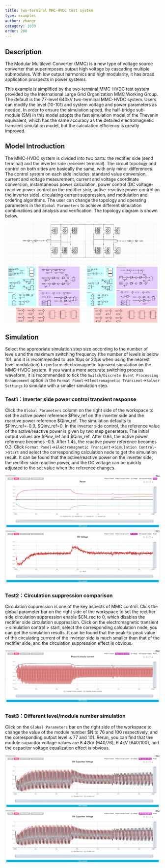 ```yaml
---
title: Two-terminal MMC-HVDC test system
type: examples
author: zhangr
category: 1000
order: 200
---
```


## Description
The Modular Multilevel Converter (MMC) is a new type of voltage source converter that superimposes output high voltage by cascading multiple submodules. With low output harmonics and high modularity, it has broad application prospects in power systems. 

This example is simplified by the two-terminal MMC-HVDC test system provided by the International Large Grid Organization MMC Working Group. The default is the 77-level 640kV two-terminal MMC-HVDC system. Users can modify the level (10-101) and system voltage and power parameters as needed. In order to ensure the simulation speed, the half-bridge sub-module (SM) in this model adopts the fast simulation model of the Thevenin equivalent, which has the same accuracy as the detailed electromagnetic transient simulation model, but the calculation efficiency is greatly improved.

## Model Introduction

The MMC-HVDC system is divided into two parts: the rectifier side (send terminal) and the inverter side (receiver terminal). The circuit topology and control on both sides are basically the same, with only minor differences. The control system on each side includes: standard value conversion, current and voltage measurement, current and voltage coordinate conversion, instantaneous power calculation, power control (DC voltage-reactive power control on the rectifier side, active-reactive power control on the inverter side), circulating current suppression, and modulation and ordering algorithms. The user can change the topology and operating parameters in the `Global Parameters` to achieve different simulation combinations and analysis and verification. The topology diagram is shown below.

![拓扑图](MMC/M.png "The topology diagram of MMC")


## Simulation

Select the appropriate simulation step size according to the number of levels and the maximum switching frequency (the number of levels is below 101, and it is recommended to use 10μs or 20μs when using the nearest level modulation) to perform electromagnetic transient simulation on the MMC-HVDC system. If you want a more accurate switching process waveform, it is recommended to tick the `Switch/Discrete Event Processing Enhancement` option in the `Format Panel`->`Electromagnetic Transient`->`Solver Settings` to simulate with a smaller simulation step.

### Test1：Inverter side power control transient response

Click the `Global Parameters` column on the right side of the workspace to set the active power reference \$Pinv\_ref on the inverter side and the reactive power reference \$Qinv\_ref. The simulation defaults to \$Pinv\_ref=-0.9, \$Qinv\_ref=0. In the inverter side control, the reference value of the active/reactive power is given by two step generators. The initial output values are \$Pinv\_ref and \$Qinv\_ref. After 0.8s, the active power reference becomes -0.5. After 1.4s, the reactive power reference becomes 0.3. Click `Format Panel`->`Electromagnetic Transient`->`Simulation Control`->`Start` and select the corresponding calculation node to get the simulation result. It can be found that the active/reactive power on the inverter side, the rectifier side reactive power, and the DC voltage can be quickly adjusted to the set value when the reference changes.

![仿真图](MMC/2-1.png "The power of send and receiver terminal")
![仿真图](MMC/2-2.png "The simulation result of dc voltage")

### Test2：Circulation suppression comparison

Circulation suppression is one of the key aspects of MMC control. Click the global parameter bar on the right side of the workspace to set the rectifier side circulation suppression enable $CN_rec to 0, which disables the rectifier side circulation suppression. Click on the electromagnetic transient > simulation control > start, select the corresponding calculation node, you can get the simulation results. It can be found that the peak-to-peak value of the circulating current of the inverter side is much smaller than that of the rectifier side, and the circulation suppression effect is obvious.

![仿真图](MMC/2-3.png "Circulation suppression comparison simulation results")

### Test3：Different level/module number simulation

Click on the `Global Parameters` bar on the right side of the workspace to change the value of the module number $N to 76 and 100 respectively, and the corresponding output level is 77 and 101. Rerun, you can find that the module capacitor voltage values are 8.42kV (640/76), 6.4kV (640/100), and the capacitor voltage equalization effect is obvious.

![仿真图](MMC/2-4.png "Capacitor voltage when the number of modules is 76")
![仿真图](MMC/2-5.png "Capacitor voltage when the number of modules is 100")